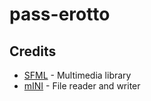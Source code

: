 # pass-erotto

## Credits
- [SFML](https://www.sfml-dev.org/) - Multimedia library
- [mINI](https://github.com/metayeti/mINI) - File reader and writer